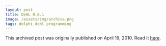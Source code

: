 ```yaml
---
layout: post
title: DeHL 0.8.1
image: /assets/img/archive.png
tags: delphi dehl programming
---
```

This archived post was originally published on April 19, 2010. Read it [here](/alex.ciobanu.org/index6986.html).
